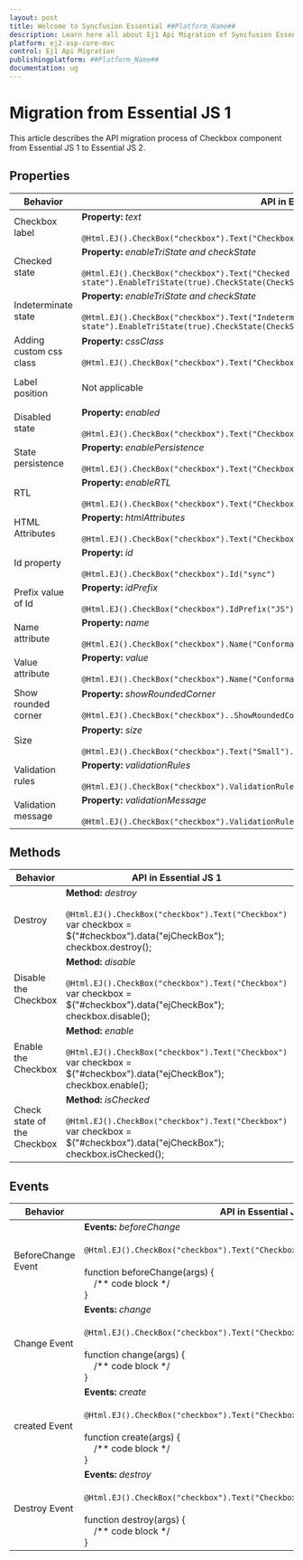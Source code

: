```yaml
---
layout: post
title: Welcome to Syncfusion Essential ##Platform_Name##
description: Learn here all about Ej1 Api Migration of Syncfusion Essential ##Platform_Name## widgets based on HTML5 and jQuery.
platform: ej2-asp-core-mvc
control: Ej1 Api Migration
publishingplatform: ##Platform_Name##
documentation: ug
---
```



# Migration from Essential JS 1

This article describes the API migration process of Checkbox component from Essential JS 1 to Essential JS 2.

## Properties

| Behavior | API in Essential JS 1 | API in Essential JS 2 |
| --- | --- | --- |
| Checkbox label | **Property:** *text* <br/><br/> `@Html.EJ().CheckBox("checkbox").Text("Checkbox")` | **Property:** *label* <br/><br/> `@Html.EJS().CheckBox("checkbox").Label("Checkbox").Render()` |
| Checked state | **Property:** *enableTriState and checkState* <br/><br/> `@Html.EJ().CheckBox("checkbox").Text("Checked state").EnableTriState(true).CheckState(CheckState.Check)` | **Property:** *checked* <br/><br/> `@Html.EJS().CheckBox("checkbox").Checked(true).Label("Checked state").Render()` |
| Indeterminate state | **Property:** *enableTriState and checkState* <br/><br/> `@Html.EJ().CheckBox("checkbox").Text("Indeterminate state").EnableTriState(true).CheckState(CheckState.Indeterminate)` | **Property:** *indeterminate* <br/><br/> `@Html.EJS().CheckBox("checkbox").Indeterminate(true).Label("Indeterminate state").Render()` |
| Adding custom css class | **Property:** *cssClass* <br/><br/> `@Html.EJ().CheckBox("checkbox").Text("Checkbox").CssClass("custom-class")` | **Property:** *cssClass* <br/><br/> `@Html.EJS().CheckBox("checkbox").CssClass("custom-class").Label("Checkbox").Render()` |
| Label position | Not applicable | **Property:** *labelPosition* <br/><br/> `@Html.EJS().CheckBox("checkbox").Label("Checkbox").LabelPosition(Syncfusion.EJ2.Buttons.LabelPosition.Before).Render()` |
| Disabled state | **Property:** *enabled* <br/><br/> `@Html.EJ().CheckBox("checkbox").Text("Checkbox").Enabled(false)` | **Property:** *disabled* <br/><br/> `@Html.EJS().CheckBox("checkbox").Disabled(true).Label("Checkbox").Render()` |
| State persistence | **Property:** *enablePersistence* <br/><br/> `@Html.EJ().CheckBox("checkbox").Text("Checkbox").EnablePersistence(true)` | **Property:** *enablePersistence* <br/><br/> `@Html.EJS().CheckBox("checkbox").EnablePersistence(true).Label("Checkbox").Render()` |
| RTL | **Property:** *enableRTL* <br/><br/> `@Html.EJ().CheckBox("checkbox").Text("Checkbox").EnableRTL(true)` | **Property:** *enableRtl* <br/><br/> `@Html.EJS().CheckBox("checkbox").EnableRtl(true).Label("Checkbox").Render()` |
| HTML Attributes | **Property:** *htmlAttributes* <br/><br/> `@Html.EJ().CheckBox("checkbox").Text("Checkbox").HtmlAttributes("")` | Not applicable |
| Id property | **Property:** *id* <br/><br/>`@Html.EJ().CheckBox("checkbox").Id("sync")` | Not applicable |
| Prefix value of Id | **Property:** *idPrefix* <br/><br/> `@Html.EJ().CheckBox("checkbox").IdPrefix("JS")` | Not applicable |
| Name attribute | **Property:** *name* <br/><br/> `@Html.EJ().CheckBox("checkbox").Name("Conformation"` | **Property:** *name* <br/><br/> `@Html.EJS().CheckBox("checkbox").Name("Conformation").Render()` |
| Value attribute | **Property:** *value* <br/><br/> `@Html.EJ().CheckBox("checkbox").Name("Conformation").Value("received")` | **Property:** *value* <br/><br/> `@Html.EJS().CheckBox("checkbox").Name("Conformation").Value("received").Render()` |
| Show rounded corner | **Property:** *showRoundedCorner* <br/><br/>`@Html.EJ().CheckBox("checkbox")..ShowRoundedCorner(true).Text("Checkbox")` | Not applicable |
| Size | **Property:** *size* <br/><br/> `@Html.EJ().CheckBox("checkbox").Text("Small").Size(Size.Small)` | **Property:** *cssClass* <br/><br/> `@Html.EJS().CheckBox("checkbox").CssClass("e-small").Label("Checkbox").Render()` |
| Validation rules | **Property:** *validationRules* <br/><br/> `@Html.EJ().CheckBox("checkbox").ValidationRules(ViewBag.rules)` | Not applicable |
| Validation message | **Property:** *validationMessage* <br/><br/> `@Html.EJ().CheckBox("checkbox").ValidationRules(ViewBag.rules).ValidationMessage(ViewBag.message)` | Not applicable |

## Methods

| Behavior | API in Essential JS 1 | API in Essential JS 2 |
| --- | --- | --- |
| Destroy | **Method:** *destroy* <br/><br/> `@Html.EJ().CheckBox("checkbox").Text("Checkbox")` <br/> var checkbox = $("#checkbox").data("ejCheckBox"); <br/> checkbox.destroy(); | **Method:** *destroy* <br/><br/> `@Html.EJS().CheckBox("checkbox").Label("Checkbox").Render()` <br/>var checkbox = document.getElementById('checkbox').ej2_instances[0]; <br/>checkbox.destroy(); |
| Disable the Checkbox | **Method:** *disable* <br/><br/> `@Html.EJ().CheckBox("checkbox").Text("Checkbox")` <br/> var checkbox = $("#checkbox").data("ejCheckBox"); <br/>checkbox.disable(); | Not applicable |
| Enable the Checkbox | **Method:** *enable* <br/><br/> `@Html.EJ().CheckBox("checkbox").Text("Checkbox")` <br/> var checkbox = $("#checkbox").data("ejCheckBox"); <br/>checkbox.enable(); | Not applicable |
| Check state of the Checkbox | **Method:** *isChecked* <br/><br/> `@Html.EJ().CheckBox("checkbox").Text("Checkbox")` <br/> var checkbox = $("#checkbox").data("ejCheckBox"); <br/>checkbox.isChecked(); | Not applicable |

## Events

| Behavior | API in Essential JS 1 | API in Essential JS 2 |
| --- | --- | --- |
| BeforeChange Event | **Events:** *beforeChange* <br/><br/> `@Html.EJ().CheckBox("checkbox").Text("Checkbox").BeforeChange("beforeChange")`* <br/><br/>function beforeChange(args) {<br/> &nbsp;&nbsp;&nbsp;&nbsp;/** code block */ <br/>} | Not applicable |
| Change Event | **Events:** *change* <br/><br/> `@Html.EJ().CheckBox("checkbox").Text("Checkbox").Change("change")`* <br/><br/>function change(args) {<br/> &nbsp;&nbsp;&nbsp;&nbsp;/** code block */ <br/>} | **Events:** *change* <br/><br/> `@Html.EJS().CheckBox("checkbox").Label("Checkbox").Change("change").Render()`* <br/><br/>function change(args) {<br/> &nbsp;&nbsp;&nbsp;&nbsp;/** code block */ <br/>} |
| created Event | **Events:** *create* <br/><br/> `@Html.EJ().CheckBox("checkbox").Text("Checkbox").Create("create")`* <br/><br/>function create(args) {<br/> &nbsp;&nbsp;&nbsp;&nbsp;/** code block */ <br/>} | **Events:** *created* <br/><br/> `@Html.EJS().CheckBox("checkbox").Label("Checkbox").Created("created").Render()`* <br/><br/>function created() {<br/> &nbsp;&nbsp;&nbsp;&nbsp;/** code block */ <br/>} |
| Destroy Event | **Events:** *destroy* <br/><br/> `@Html.EJ().CheckBox("checkbox").Text("Checkbox").Destroy("destroy")`* <br/><br/>function destroy(args) {<br/>&nbsp;&nbsp;&nbsp;&nbsp;/** code block */ <br/>} | Not applicable |